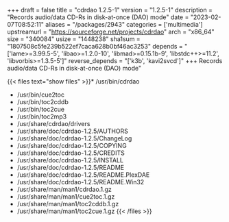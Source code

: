 +++
draft = false
title = "cdrdao 1.2.5-1"
version = "1.2.5-1"
description = "Records audio/data CD-Rs in disk-at-once (DAO) mode"
date = "2023-02-07T08:52:11"
aliases = "/packages/2943"
categories = ['multimedia']
upstreamurl = "https://sourceforge.net/projects/cdrdao"
arch = "x86_64"
size = "340084"
usize = "1448238"
sha1sum = "1807508c5fe239b522ef7caca628b0bf46ac3253"
depends = "['lame>=3.99.5-5', 'libao>=1.2.0-10', 'libmad>=0.15.1b-9', 'libstdc++>=11.2', 'libvorbis>=1.3.5-5']"
reverse_depends = "['k3b', 'kavi2svcd']"
+++
Records audio/data CD-Rs in disk-at-once (DAO) mode"

{{< files text="show files" >}}* /usr/bin/cdrdao
* /usr/bin/cue2toc
* /usr/bin/toc2cddb
* /usr/bin/toc2cue
* /usr/bin/toc2mp3
* /usr/share/cdrdao/drivers
* /usr/share/doc/cdrdao-1.2.5/AUTHORS
* /usr/share/doc/cdrdao-1.2.5/ChangeLog
* /usr/share/doc/cdrdao-1.2.5/COPYING
* /usr/share/doc/cdrdao-1.2.5/CREDITS
* /usr/share/doc/cdrdao-1.2.5/INSTALL
* /usr/share/doc/cdrdao-1.2.5/README
* /usr/share/doc/cdrdao-1.2.5/README.PlexDAE
* /usr/share/doc/cdrdao-1.2.5/README.Win32
* /usr/share/man/man1/cdrdao.1.gz
* /usr/share/man/man1/cue2toc.1.gz
* /usr/share/man/man1/toc2cddb.1.gz
* /usr/share/man/man1/toc2cue.1.gz
{{< /files >}}
